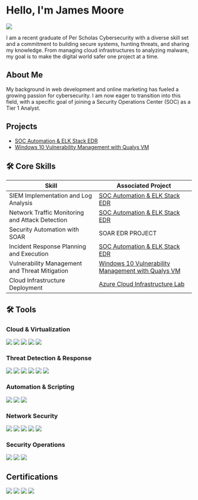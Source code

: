 # Hello, I'm James Moore
<a href="https://www.linkedin.com/in/jamesmoore1983/"><img src="https://img.shields.io/badge/-LinkedIn-0072b1?&style=for-the-badge&logo=linkedin&logoColor=white" /></a>

I am a recent graduate of Per Scholas Cybersecurity with a diverse skill set and a commitment to building secure systems, hunting threats, and sharing my knowledge. From managing cloud infrastructures to analyzing malware, my goal is to make the digital world safer one project at a time.  


## About Me

My background in web development and online marketing has fueled a growing passion for cybersecurity. I am now eager to transition into this field, with a specific goal of joining a Security Operations Center (SOC) as a Tier 1 Analyst.

## Projects
- <a href="https://github.com/techgneek/SOC-Automation-ELK-Stack-EDR/blob/main/README.md">SOC Automation & ELK Stack EDR</a>
- <a href="https://github.com/techgneek/Windows-10-Vulnerability-Management-with-Qualys-Lab">Windows 10 Vulnerability Management with Qualys VM</a>

## 🛠️ Core Skills  

| Skill                                         | Associated Project         |
|-----------------------------------------------|----------------------------|
| SIEM Implementation and Log Analysis          | <a href="https://github.com/techgneek/SOC-Automation-ELK-Stack-EDR/blob/main/README.md">SOC Automation & ELK Stack EDR</a>|
| Network Traffic Monitoring and Attack Detection | <a href="https://github.com/techgneek/SOC-Automation-ELK-Stack-EDR/blob/main/README.md">SOC Automation & ELK Stack EDR</a>|
| Security Automation with SOAR         | SOAR EDR PROJECT|
| Incident Response Planning and Execution      | <a href="https://github.com/techgneek/SOC-Automation-ELK-Stack-EDR/blob/main/README.md">SOC Automation & ELK Stack EDR</a>|
| Vulnerability Management and Threat Mitigation | <a href="https://github.com/techgneek/Windows-10-Vulnerability-Management-with-Qualys-Lab">Windows 10 Vulnerability Management with Qualys VM</a>|
|Cloud Infrastructure Deployment |    <a href="https://github.com/techgneek/Azure-Cloud-Infrastructure-Lab">Azure Cloud Infrastructure Lab</a>|
</div>

## 🛠️ Tools

### Cloud & Virtualization
<div>
    <img src="https://img.shields.io/badge/-Azure-0078D4?&style=for-the-badge&logo=Microsoft-Azure&logoColor=white" />
    <img src="https://img.shields.io/badge/-Digital%20Ocean-0080FF?&style=for-the-badge&logo=DigitalOcean&logoColor=white" />
    <img src="https://img.shields.io/badge/-Vultr-007FFF?&style=for-the-badge&logo=Vultr&logoColor=white" />
    <img src="https://img.shields.io/badge/-VMware-607078?&style=for-the-badge&logo=VMware&logoColor=white" />
    <img src="https://img.shields.io/badge/-VirtualBox-183A61?&style=for-the-badge&logo=VirtualBox&logoColor=white" />
</div>

### Threat Detection & Response
<div>
    <img src="https://img.shields.io/badge/-Splunk-000000?&style=for-the-badge&logo=Splunk&logoColor=white" />
    <img src="https://img.shields.io/badge/-Wazuh-005571?&style=for-the-badge&logo=Wazuh&logoColor=white" />
    <img src="https://img.shields.io/badge/-ELK%20Stack-005571?&style=for-the-badge&logo=Elastic&logoColor=white" />
    <img src="https://img.shields.io/badge/-LimaCharlie-404040?&style=for-the-badge&logo=LimaCharlie&logoColor=white" />
    <img src="https://img.shields.io/badge/-EDR-FFCC00?&style=for-the-badge" />
    <img src="https://img.shields.io/badge/-XDR-FF5733?&style=for-the-badge" />
</div>

### Automation & Scripting
<div>
    <img src="https://img.shields.io/badge/-PowerShell-5391FE?&style=for-the-badge&logo=PowerShell&logoColor=white" />
    <img src="https://img.shields.io/badge/-Bash-4EAA25?&style=for-the-badge&logo=GNU-Bash&logoColor=white" />
    <img src="https://img.shields.io/badge/-Python-3776AB?&style=for-the-badge&logo=Python&logoColor=white" />
</div>

### Network Security
<div>
    <img src="https://img.shields.io/badge/-Wireshark-1679A7?&style=for-the-badge&logo=Wireshark&logoColor=white" />
    <img src="https://img.shields.io/badge/-tcpdump-009639?&style=for-the-badge&logo=Wireshark&logoColor=white" />
    <img src="https://img.shields.io/badge/-Nmap-4682B4?&style=for-the-badge&logo=Linux&logoColor=white" />
    <img src="https://img.shields.io/badge/-Zeek-FF5733?&style=for-the-badge&logo=Zeek&logoColor=white" />
    <img src="https://img.shields.io/badge/-Network%20Analysis-FFCC00?&style=for-the-badge&logo=Wireshark&logoColor=white" />
</div>

### Security Operations
<div>
    <img src="https://img.shields.io/badge/-SOAR-FF4500?&style=for-the-badge" />
    <img src="https://img.shields.io/badge/-SIEM-0078D4?&style=for-the-badge" />
    <img src="https://img.shields.io/badge/-Threat%20%26%20Vulnerability%20Management-008000?&style=for-the-badge" />
</div>


## Certifications

<div>
<img src="https://img.shields.io/badge/-CySA%2B-FF0000?&style=for-the-badge&logo=CompTIA&logoColor=white" />
<img src="https://img.shields.io/badge/-Cybersecurity%20Essentials-007ACC?&style=for-the-badge&logo=Cisco&logoColor=white" />
<img src="https://img.shields.io/badge/-Networking%20Essentials-007ACC?&style=for-the-badge&logo=Cisco&logoColor=white" />
<img src="https://img.shields.io/badge/-Certified%20in%20Cybersecurity-00CCFF?&style=for-the-badge&logo=ISC2&logoColor=white" />

